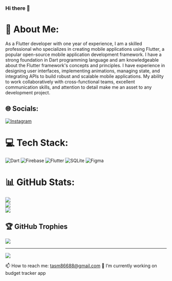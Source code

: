 ### Hi there 👋

# 💫 About Me:
As a Flutter developer with one year of experience, I am a skilled professional who specializes in creating mobile applications using Flutter, a popular open-source mobile application development framework. I have a strong foundation in Dart programming language and am knowledgeable about the Flutter framework's concepts and principles. I have experience in designing user interfaces, implementing animations, managing state, and integrating APIs to build robust and scalable mobile applications. My ability to work collaboratively with cross-functional teams, excellent communication skills, and attention to detail make me an asset to any development project.


## 🌐 Socials:
[![Instagram](https://img.shields.io/badge/Instagram-%23E4405F.svg?logo=Instagram&logoColor=white)](https://instagram.com/m26_tash)

# 💻 Tech Stack:
![Dart](https://img.shields.io/badge/dart-%230175C2.svg?style=for-the-badge&logo=dart&logoColor=white) ![Firebase](https://img.shields.io/badge/firebase-%23039BE5.svg?style=for-the-badge&logo=firebase) ![Flutter](https://img.shields.io/badge/Flutter-%2302569B.svg?style=for-the-badge&logo=Flutter&logoColor=white) ![SQLite](https://img.shields.io/badge/sqlite-%2307405e.svg?style=for-the-badge&logo=sqlite&logoColor=white) 	![Figma](https://img.shields.io/badge/figma-%23F24E1E.svg?style=for-the-badge&logo=figma&logoColor=white)
# 📊 GitHub Stats:
![](https://github-readme-stats.vercel.app/api?username=M26Tash&theme=dark&hide_border=false&include_all_commits=false&count_private=false)<br/>
![](https://github-readme-streak-stats.herokuapp.com/?user=M26Tash&theme=dark&hide_border=false)<br/>
![](https://github-readme-stats.vercel.app/api/top-langs/?username=M26Tash&theme=dark&hide_border=false&include_all_commits=false&count_private=false&layout=compact)

## 🏆 GitHub Trophies
![](https://github-profile-trophy.vercel.app/?username=M26Tash&theme=radical&no-frame=true&no-bg=false&margin-w=4)

---
[![](https://visitcount.itsvg.in/api?id=M26Tash&icon=2&color=7)](https://visitcount.itsvg.in)

<!-- Proudly created with GPRM ( https://gprm.itsvg.in ) -->
<!--
**M26Tash/M26Tash** is a ✨ _special_ ✨ repository because its `README.md` (this file) appears on your GitHub profile.

Here are some ideas to get you started:

- 
- 🌱 I’m currently learning ...
- 👯 I’m looking to collaborate on ...
- 🤔 I’m looking for help with ...
- 💬 Ask me about ...

- 😄 Pronouns: ...
- ⚡ Fun fact: ...
-->
📫 How to reach me: tasm86688@gmail.com
🔭 I’m currently working on budget tracker app
